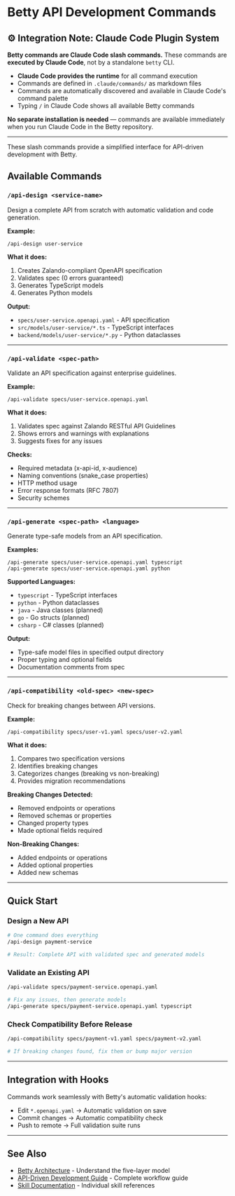 # Betty API Development Commands

## ⚙️ **Integration Note: Claude Code Plugin System**

**Betty commands are Claude Code slash commands.** These commands are **executed by Claude Code**, not by a standalone `betty` CLI.

- **Claude Code provides the runtime** for all command execution
- Commands are defined in `.claude/commands/` as markdown files
- Commands are automatically discovered and available in Claude Code's command palette
- Typing `/` in Claude Code shows all available Betty commands

**No separate installation is needed** — commands are available immediately when you run Claude Code in the Betty repository.

---

These slash commands provide a simplified interface for API-driven development with Betty.

## Available Commands

### `/api-design <service-name>`

Design a complete API from scratch with automatic validation and code generation.

**Example:**
```
/api-design user-service
```

**What it does:**
1. Creates Zalando-compliant OpenAPI specification
2. Validates spec (0 errors guaranteed)
3. Generates TypeScript models
4. Generates Python models

**Output:**
- `specs/user-service.openapi.yaml` - API specification
- `src/models/user-service/*.ts` - TypeScript interfaces
- `backend/models/user-service/*.py` - Python dataclasses

---

### `/api-validate <spec-path>`

Validate an API specification against enterprise guidelines.

**Example:**
```
/api-validate specs/user-service.openapi.yaml
```

**What it does:**
1. Validates spec against Zalando RESTful API Guidelines
2. Shows errors and warnings with explanations
3. Suggests fixes for any issues

**Checks:**
- Required metadata (x-api-id, x-audience)
- Naming conventions (snake_case properties)
- HTTP method usage
- Error response formats (RFC 7807)
- Security schemes

---

### `/api-generate <spec-path> <language>`

Generate type-safe models from an API specification.

**Examples:**
```
/api-generate specs/user-service.openapi.yaml typescript
/api-generate specs/user-service.openapi.yaml python
```

**Supported Languages:**
- `typescript` - TypeScript interfaces
- `python` - Python dataclasses
- `java` - Java classes (planned)
- `go` - Go structs (planned)
- `csharp` - C# classes (planned)

**Output:**
- Type-safe model files in specified output directory
- Proper typing and optional fields
- Documentation comments from spec

---

### `/api-compatibility <old-spec> <new-spec>`

Check for breaking changes between API versions.

**Example:**
```
/api-compatibility specs/user-v1.yaml specs/user-v2.yaml
```

**What it does:**
1. Compares two specification versions
2. Identifies breaking changes
3. Categorizes changes (breaking vs non-breaking)
4. Provides migration recommendations

**Breaking Changes Detected:**
- Removed endpoints or operations
- Removed schemas or properties
- Changed property types
- Made optional fields required

**Non-Breaking Changes:**
- Added endpoints or operations
- Added optional properties
- Added new schemas

---

## Quick Start

### Design a New API

```bash
# One command does everything
/api-design payment-service

# Result: Complete API with validated spec and generated models
```

### Validate an Existing API

```bash
/api-validate specs/payment-service.openapi.yaml

# Fix any issues, then generate models
/api-generate specs/payment-service.openapi.yaml typescript
```

### Check Compatibility Before Release

```bash
/api-compatibility specs/payment-v1.yaml specs/payment-v2.yaml

# If breaking changes found, fix them or bump major version
```

---

## Integration with Hooks

Commands work seamlessly with Betty's automatic validation hooks:

- Edit `*.openapi.yaml` → Automatic validation on save
- Commit changes → Automatic compatibility check
- Push to remote → Full validation suite runs

---

## See Also

- [Betty Architecture](../../docs/betty-architecture.md) - Understand the five-layer model
- [API-Driven Development Guide](../../docs/api-driven-development.md) - Complete workflow guide
- [Skill Documentation](../../skills/) - Individual skill references
